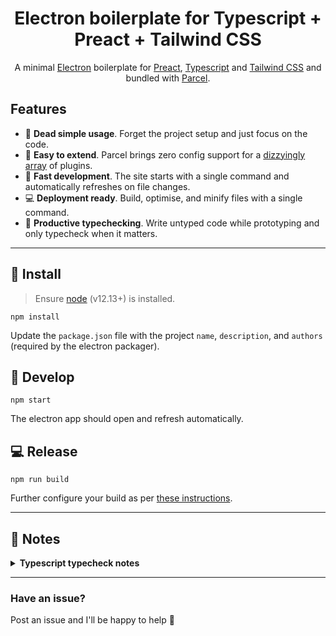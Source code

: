 <div align="center">

# Electron boilerplate for Typescript + Preact + Tailwind CSS

A minimal [Electron](https://www.electronjs.org/) boilerplate for [Preact](https://preactjs.com/), [Typescript](https://www.typescriptlang.org/) and [Tailwind CSS](https://tailwindcss.com/) and bundled with [Parcel](https://parceljs.org/).
</div>

## Features

- 🤍 **Dead simple usage**. Forget the project setup and just focus on the code.
- 🎨 **Easy to extend**. Parcel brings zero config support for a [dizzyingly array](https://parceljs.org/transforms.html) of plugins.
- 🍕 **Fast development**. The site starts with a single command and automatically refreshes on file changes.
- 💻 **Deployment ready**. Build, optimise, and minify files with a single command.
- 🔎 **Productive typechecking**. Write untyped code while prototyping and only typecheck when it matters.

---

## 👟 Install

> Ensure [node](https://nodejs.org) (v12.13+) is installed.

```
npm install
```

Update the `package.json` file with the project `name`, `description`, and `authors` (required by the electron packager).

## 🍕 Develop

```
npm start
```

The electron app should open and refresh automatically.

## 💻 Release

```
npm run build
```

Further configure your build as per [these instructions](https://www.electronforge.io/configuration).

---

## 🤔 Notes

<details>
  <summary><b>Typescript typecheck notes</b></summary>

- Typescript code is typechecked via the `typecheck` command and at the start of the `start` and `build` commands
- Code is *not* typechecked on automatic files changes like most bundlers. This allows you write scrappy, untyped code whilst prototyping to keep development fast. Simply add types later before committing code.
</details>

---

### Have an issue?

Post an issue and I'll be happy to help 🙂
